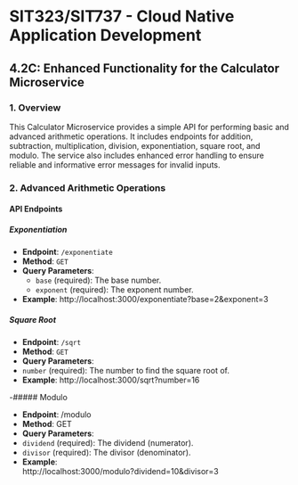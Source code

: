 # SIT323/SIT737 - Cloud Native Application Development

## 4.2C: Enhanced Functionality for the Calculator Microservice

### 1. Overview
This Calculator Microservice provides a simple API for performing basic and advanced arithmetic operations. 
It includes endpoints for addition, subtraction, multiplication, division, exponentiation, square root, and modulo. 
The service also includes enhanced error handling to ensure reliable and informative error messages for invalid inputs.

### 2. Advanced Arithmetic Operations

#### API Endpoints

##### Exponentiation
- **Endpoint**: `/exponentiate`
- **Method**: `GET`
- **Query Parameters**:
  - `base` (required): The base number.
  - `exponent` (required): The exponent number.
- **Example**:  http://localhost:3000/exponentiate?base=2&exponent=3


##### Square Root
- **Endpoint**: `/sqrt`
- **Method**: `GET`
- **Query Parameters**:
- `number` (required): The number to find the square root of.
- **Example**:  http://localhost:3000/sqrt?number=16

-##### Modulo
- **Endpoint**: /modulo
- **Method**: GET
- **Query Parameters**:
- `dividend` (required): The dividend (numerator).
- `divisor` (required): The divisor (denominator).
- **Example**:  
http://localhost:3000/modulo?dividend=10&divisor=3
